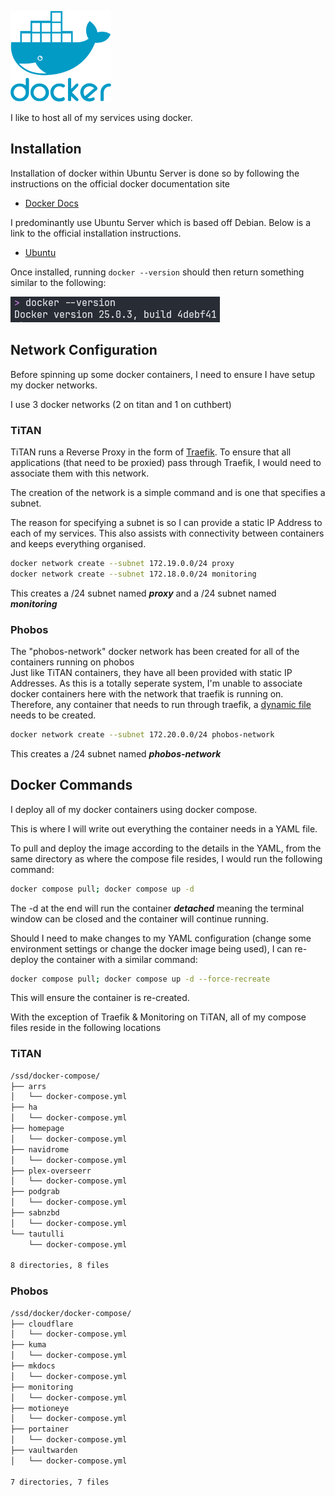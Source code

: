 ![](images/docker.png)

I like to host all of my services using docker.

## Installation

Installation of docker within Ubuntu Server is done so by following the instructions on the official docker documentation site  

- [Docker Docs](https://docs.docker.com/engine/install/)  

I predominantly use Ubuntu Server which is based off Debian.  Below is a link to the official installation instructions.

- [Ubuntu](https://docs.docker.com/engine/install/ubuntu/#install-using-the-repository)

Once installed, running `docker --version` should then return something similar to the following:  

![](<images/docker version.png>)  

## Network Configuration

Before spinning up some docker containers, I need to ensure I have setup my docker networks.

I use 3 docker networks (2 on titan and 1 on cuthbert)

### TiTAN

TiTAN runs a Reverse Proxy in the form of [Traefik](https://docs.xmsystems.co.uk/traefik/). To ensure that all applications (that need to be proxied) pass through Traefik, I would need to associate them with this network.

The creation of the network is a simple command and is one that specifies a subnet.  

The reason for specifying a subnet is so I can provide a static IP Address to each of my services.  This also assists with connectivity between containers and keeps everything organised.

```bash
docker network create --subnet 172.19.0.0/24 proxy
docker network create --subnet 172.18.0.0/24 monitoring
```  

This creates a /24 subnet named ***proxy*** and a /24 subnet named ***monitoring***

### Phobos

The "phobos-network" docker network has been created for all of the containers running on phobos  
Just like TiTAN containers, they have all been provided with static IP Addresses.
As this is a totally seperate system, I'm unable to associate docker containers here with the network that traefik is running on.  Therefore, any container that needs to run through traefik, a [dynamic file](https://docs.xmsystems.co.uk/dynamic/) needs to be created.   

```bash
docker network create --subnet 172.20.0.0/24 phobos-network
```  

This creates a /24 subnet named ***phobos-network***

## Docker Commands

I deploy all of my docker containers using docker compose.  

This is where I will write out everything the container needs in a YAML file.

To pull and deploy the image according to the details in the YAML, from the same directory as where the compose file resides, I would run the following command:

```bash
docker compose pull; docker compose up -d
```

The -d at the end will run the container ***detached*** meaning the terminal window can be closed and the container will continue running.

Should I need to make changes to my YAML configuration (change some environment settings or change the docker image being used), I can re-deploy the container with a similar command:

```bash
docker compose pull; docker compose up -d --force-recreate
```

This will ensure the container is re-created.

With the exception of Traefik & Monitoring on TiTAN, all of my compose files reside in the following locations

### TiTAN

```sh
/ssd/docker-compose/
├── arrs
│   └── docker-compose.yml
├── ha
│   └── docker-compose.yml
├── homepage
│   └── docker-compose.yml
├── navidrome
│   └── docker-compose.yml
├── plex-overseerr
│   └── docker-compose.yml
├── podgrab
│   └── docker-compose.yml
├── sabnzbd
│   └── docker-compose.yml
└── tautulli
    └── docker-compose.yml

8 directories, 8 files
```

### Phobos

```sh
/ssd/docker/docker-compose/
├── cloudflare
│   └── docker-compose.yml
├── kuma
│   └── docker-compose.yml
├── mkdocs
│   └── docker-compose.yml
├── monitoring
│   └── docker-compose.yml
├── motioneye
│   └── docker-compose.yml
├── portainer
│   └── docker-compose.yml
├── vaultwarden
│   └── docker-compose.yml

7 directories, 7 files
```
